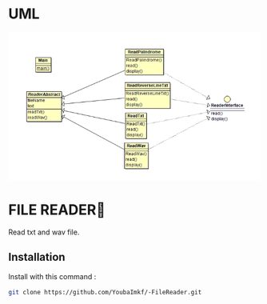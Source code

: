 # UML
 ![diagram](FileReaderUML.png)

# FILE READER💾

Read txt and wav file.


## Installation

Install with this command :

```bash
git clone https://github.com/YoubaImkf/-FileReader.git
```


